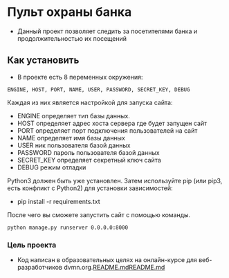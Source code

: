 # Пульт охраны банка
- Данный проект позволяет следить за посетителями банка и продолжительностью их посещений

## Как установить
- В проекте есть 8 переменных окружения: 
```
ENGINE, HOST, PORT, NAME, USER, PASSWORD, SECRET_KEY, DEBUG
```
Каждая из них является настройкой для запуска сайта:
- ENGINE определяет тип базы данных.
- HOST определяет адрес хоста сервера где будет запущен сайт
- PORT определяет порт подключения пользователей на сайт
- NAME определяет имя базы данных
- USER ник пользователя базой данных
- PASSWORD пароль пользователя базой данных
- SECRET_KEY определяет секретный ключ сайта
- DEBUG режим отладки


Python3 должен быть уже установлен. Затем используйте pip (или pip3, есть конфликт с Python2) для установки зависимостей:

- pip install -r requirements.txt

После чего вы сможете запустить сайт с помощью команды.
```
python manage.py runserver 0.0.0.0:8000
```
### Цель проекта
- Код написан в образовательных целях на онлайн-курсе для веб-разработчиков dvmn.org.[README.md](..%2F..%2Fspace_images%2FREADME.md)[README.md](..%2F..%2Fspace_images%2FREADME.md)